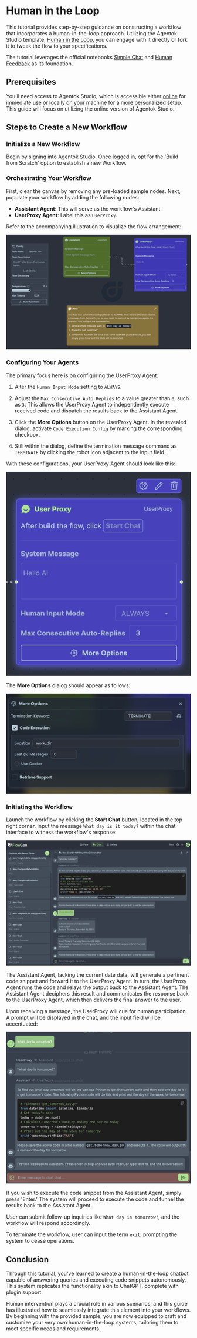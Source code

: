 # Human in the Loop

This tutorial provides step-by-step guidance on constructing a workflow that incorporates a human-in-the-loop approach. Utilizing the Agentok Studio template, [Human in the Loop](https://studio.agentok.ai/templates/4pbokrvi7zguv48), you can engage with it directly or fork it to tweak the flow to your specifications.

The tutorial leverages the official notebooks [Simple Chat](https://github.com/microsoft/autogen/blob/main/samples/simple_chat.py) and [Human Feedback](https://github.com/microsoft/autogen/blob/main/notebook/agentchat_human_feedback.ipynb) as its foundation.

## Prerequisites

You’ll need access to Agentok Studio, which is accessible either [online](https://studio.agentok.ai) for immediate use or [locally on your machine](https://agentok.ai/getting-started) for a more personalized setup. This guide will focus on utilizing the online version of Agentok Studio.

## Steps to Create a New Workflow

### Initialize a New Workflow

Begin by signing into Agentok Studio. Once logged in, opt for the 'Build from Scratch' option to establish a new Workflow.

### Orchestrating Your Workflow

First, clear the canvas by removing any pre-loaded sample nodes. Next, populate your workflow by adding the following nodes:

- **Assistant Agent**: This will serve as the workflow's Assistant.
- **UserProxy Agent**: Label this as `UserProxy`.

Refer to the accompanying illustration to visualize the flow arrangement:

![flow](./img/flow.png)

### Configuring Your Agents

The primary focus here is on configuring the UserProxy Agent:

1. Alter the `Human Input Mode` setting to `ALWAYS`.

2. Adjust the `Max Consecutive Auto Replies` to a value greater than `0`, such as `3`. This allows the UserProxy Agent to independently execute received code and dispatch the results back to the Assistant Agent.

3. Click the **More Options** button on the UserProxy Agent. In the revealed dialog, activate `Code Execution Config` by marking the corresponding checkbox.

4. Still within the dialog, define the termination message command as `TERMINATE` by clicking the robot icon adjacent to the input field.

With these configurations, your UserProxy Agent should look like this:

![UserProxy](./img/userproxy.png)

The **More Options** dialog should appear as follows:

![UserProxy Options](./img/userproxy-options.png)

### Initiating the Workflow

Launch the workflow by clicking the **Start Chat** button, located in the top right corner. Input the message `What day is it today?` within the chat interface to witness the workflow's response:

![Chat](./img/chat.png)

The Assistant Agent, lacking the current date data, will generate a pertinent code snippet and forward it to the UserProxy Agent. In turn, the UserProxy Agent runs the code and relays the output back to the Assistant Agent. The Assistant Agent deciphers this result and communicates the response back to the UserProxy Agent, which then delivers the final answer to the user.

Upon receiving a message, the UserProxy will cue for human participation. A prompt will be displayed in the chat, and the input field will be accentuated:

![Wait for Input](./img/wait-for-input.png)

If you wish to execute the code snippet from the Assistant Agent, simply press 'Enter.' The system will proceed to execute the code and funnel the results back to the Assistant Agent.

User can submit follow-up inquiries like `What day is tomorrow?`, and the workflow will respond accordingly.

To terminate the workflow, user can input the term `exit`, prompting the system to cease operations.

## Conclusion

Through this tutorial, you've learned to create a human-in-the-loop chatbot capable of answering queries and executing code snippets autonomously. This system replicates the functionality akin to ChatGPT, complete with plugin support.

Human intervention plays a crucial role in various scenarios, and this guide has illustrated how to seamlessly integrate this element into your workflows. By beginning with the provided sample, you are now equipped to craft and customize your very own human-in-the-loop systems, tailoring them to meet specific needs and requirements.
